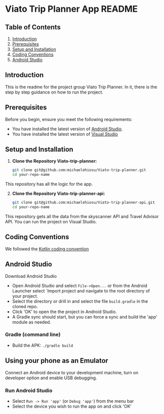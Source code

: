 # Viato Trip Planner App README

## Table of Contents
1. [Introduction](#introduction)
2. [Prerequisites](#prerequisites)
3. [Setup and Installation](#setup-and-installation)
4. [Coding Conventions](#coding-conventions)
5. [Android Studio](#android-studio)

## Introduction
This is the readme for the project group Viato Trip Planner. In it, there is the step by step guidance on how to run the project.

## Prerequisites
Before you begin, ensure you meet the following requirements:
- You have installed the latest version of [Android Studio](https://developer.android.com/studio).
- You have installed the latest version of [Visual Studio](https://code.visualstudio.com/download)

## Setup and Installation
1. **Clone the Repository Viato-trip-planner:**
   ```bash
   git clone git@github.com:michaelehiosu/Viato-trip-planner.git
   cd your-repo-name
This repository has all the logic for the app. 

2. **Clone the Repository Viato-trip-planner-api:**
   ```bash
   git clone git@github.com:michaelehiosu/Viato-trip-planner-api.git
   cd your-repo-name
This repository gets all the data from the skyscanner API and Travel Advisor API. You can run the project on Visual Studio. 

## Coding Conventions
We followed the [Kotlin coding convention](https://kotlinlang.org/docs/coding-conventions.html)

## Android Studio

Download Android Studio

- Open Android Studio and select `File->Open...` or from the Android Launcher select `Import project and navigate to the root directory of your project.
- Select the directory or drill in and select the file `build.gradle` in the cloned repo.
- Click 'OK' to open the the project in Android Studio.
- A Gradle sync should start, but you can force a sync and build the 'app' module as needed.

### Gradle (command line)

- Build the APK: `./gradle build`

## Using your phone as an Emulator

Connect an Android device to your development machine, turn on developer option and enable USB debugging.

### Run Android Studio

- Select `Run -> Run 'app'` (or `Debug 'app'`) from the menu bar
- Select the device you wish to run the app on and click 'OK'


